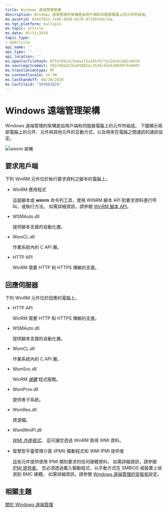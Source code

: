 ```yaml
---
title: Windows 遠端管理架構
description: Windows 遠端管理的架構是由用戶端和伺服器電腦上的元件所組成。
ms.assetid: 82e67851-fe46-4bb0-8278-9718b5e0c7ae
ms.tgt_platform: multiple
ms.topic: article
ms.date: 05/31/2018
topic_type:
- kbArticle
api_name: ''
api_type: ''
api_location: ''
ms.openlocfilehash: 0f5576913c5e4a1f2a105fb77e2282dc682c6659
ms.sourcegitcommit: 592c9bbd22ba69802dc353bcb5eb30699f9e9403
ms.translationtype: MT
ms.contentlocale: zh-TW
ms.lasthandoff: 08/20/2020
ms.locfileid: "103682829"
---
```

# <a name="windows-remote-management-architecture"></a>Windows 遠端管理架構

Windows 遠端管理的架構是由用戶端和伺服器電腦上的元件所組成。 下圖顯示兩部電腦上的元件、元件與其他元件的互動方式，以及用來在電腦之間通訊的通訊協定。

![winrm 架構](images/winrm-architecture.png)

## <a name="requesting-client"></a>要求用戶端

下列 WinRM 元件位於執行要求資料之腳本的電腦上。

-   WinRM 應用程式

    這是腳本或 **winrm** 命令列工具，使用 WINRM 腳本 API 對要求資料進行呼叫，或執行方法。 如需詳細資訊，請參閱 [WinRM 腳本 API](winrm-scripting-api.md)。

-   WSMAuto.dll

    提供腳本支援的自動化層。

-   WsmCL.dll

    作業系統內的 C API 層。

-   HTTP API

    WinRM 需要 HTTP 和 HTTPS 傳輸的支援。

## <a name="responding-server"></a>回應伺服器

下列 WinRM 元件位於回應的電腦上。

-   HTTP API

    WinRM 需要 HTTP 和 HTTPS 傳輸的支援。

-   WSMAuto.dll

    提供腳本支援的自動化層。

-   WsmCL.dll

    作業系統內的 C API 層。

-   WsmSvc.dll

    WinRM [*接聽*](windows-remote-management-glossary.md) 程式服務。

-   WsmProv.dll

    提供者子系統。

-   WsmRes.dll

    資源檔。

-   WsmWmiPl.dll

    [*WMI 外掛程式*](windows-remote-management-glossary.md)。 這可讓您透過 WinRM 取得 WMI 資料。

-   智慧型平臺管理介面 (IPMI) 驅動程式和 WMI IPMI 提供者

    這些元件提供使用 IPMI 類別要求的任何硬體資料。 如需詳細資訊，請參閱 [IPMI 提供者](/previous-versions/windows/desktop/ipmiprv/ipmi-provider)。 您必須透過載入驅動程式，以手動方式在 SMBIOS 或裝置上偵測到 BMC 硬體。 如需詳細資訊，請參閱 [Windows 遠端管理的安裝和](installation-and-configuration-for-windows-remote-management.md)設定。

## <a name="related-topics"></a>相關主題

<dl> <dt>

[關於 Windows 遠端管理](about-windows-remote-management.md)
</dt> </dl>

 

 